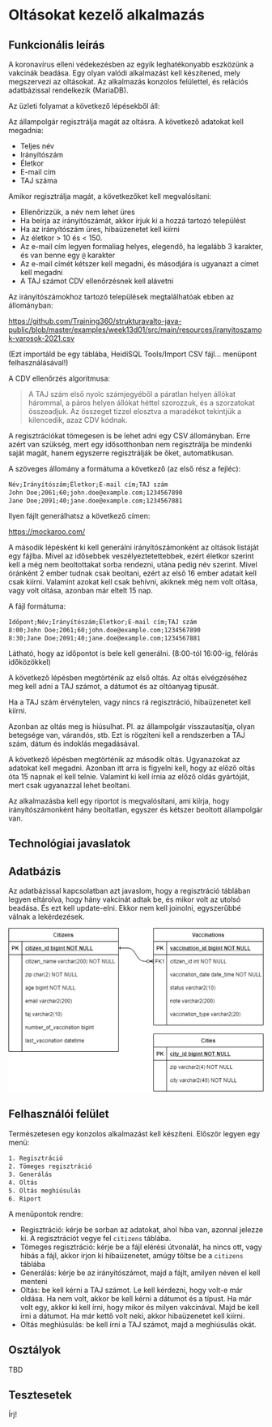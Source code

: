 # Oltásokat kezelő alkalmazás

## Funkcionális leírás

A koronavírus elleni védekezésben az egyik leghatékonyabb eszközünk a vakcinák beadása.
Egy olyan valódi alkalmazást kell készítened, mely megszervezi az oltásokat.
Az alkalmazás konzolos felülettel, és relációs adatbázissal rendelkezik (MariaDB).

Az üzleti folyamat a következő lépésekből áll:

Az állampolgár regisztrálja magát az oltásra. A következő adatokat kell megadnia:

* Teljes név
* Irányítószám
* Életkor
* E-mail cím
* TAJ száma

Amikor regisztrálja magát, a következőket kell megvalósítani:

* Ellenőrizzük, a név nem lehet üres
* Ha beírja az irányítószámát, akkor írjuk ki a hozzá tartozó települést
* Ha az irányítószám üres, hibaüzenetet kell kiírni
* Az életkor > 10 és < 150.
* Az e-mail cím legyen formaliag helyes, elegendő, ha legalább 3 karakter, és van benne egy `@` karakter
* Az e-mail címét kétszer kell megadni, és másodjára is ugyanazt a címet kell megadni
* A TAJ számot CDV ellenőrzésnek kell alávetni

Az irányítószámokhoz tartozó települések megtalálhatóak ebben az állományban:

https://github.com/Training360/strukturavalto-java-public/blob/master/examples/week13d01/src/main/resources/iranyitoszamok-varosok-2021.csv

(Ezt importáld be egy táblába, HeidiSQL Tools/Import CSV fájl... menüpont felhasználásával!)

A CDV ellenőrzés algoritmusa:

> A TAJ szám első nyolc számjegyéből a páratlan helyen állókat hárommal, a páros helyen állókat héttel szorozzuk, és a szorzatokat összeadjuk.
> Az összeget tízzel elosztva a maradékot tekintjük a kilencedik, azaz CDV kódnak.

A regisztrációkat tömegesen is be lehet adni egy CSV állományban. Erre azért van szükség, mert egy idősotthonban nem regisztrálja be
mindenki saját magát, hanem egyszerre regisztrálják be őket, automatikusan.

A szöveges állomány a formátuma a következő (az első rész a fejléc):

```
Név;Irányítószám;Életkor;E-mail cím;TAJ szám
John Doe;2061;60;john.doe@example.com;1234567890
Jane Doe;2091;40;jane.doe@example.com;1234567881
```

Ilyen fájlt generálhatsz a következő címen:

https://mockaroo.com/

A második lépésként ki kell generálni irányítószámonként az oltások
listáját egy fájlba. Mivel az idősebbek veszélyeztetettebbek, ezért
életkor szerint kell a még nem beoltottakat sorba rendezni,
utána pedig név szerint. Mivel óránként 2 ember tudnak csak beoltani,
ezért az első 16 ember adatait kell csak kiírni.
Valamint azokat kell csak behívni, akiknek még nem volt oltása,
vagy volt oltása, azonban már eltelt 15 nap.

A fájl formátuma:

```
Időpont;Név;Irányítószám;Életkor;E-mail cím;TAJ szám
8:00;John Doe;2061;60;john.doe@example.com;1234567890
8:30;Jane Doe;2091;40;jane.doe@example.com;1234567881
```

Látható, hogy az időpontot is bele kell generálni. (8:00-tól 16:00-ig, félórás időközökkel)

A következő lépésben megtörténik az első oltás.
Az oltás elvégzéséhez meg kell adni a TAJ számot, a dátumot és az oltóanyag típusát.

Ha a TAJ szám érvénytelen, vagy nincs rá regisztráció, hibaüzenetet kell kiírni.

Azonban az oltás meg is hiúsulhat. Pl. az állampolgár visszautasítja, olyan betegsége van, várandós, stb. Ezt is rögzíteni kell a rendszerben
a TAJ szám, dátum és indoklás megadásával.

A következő lépésben megtörténik az második oltás.
Ugyanazokat az adatokat kell megadni. Azonban itt arra is figyelni kell, hogy az előző
oltás óta 15 napnak el kell telnie.
Valamint ki kell írnia az előző oldás gyártóját, mert csak ugyanazzal lehet beoltani.

Az alkalmazásba kell egy riportot is megvalósítani, ami kiírja, hogy irányítószámonként
hány beoltatlan, egyszer és kétszer beoltott állampolgár van.

## Technológiai javaslatok

## Adatbázis

Az adatbázissal kapcsolatban azt javaslom, hogy a regisztráció táblában legyen eltárolva, hogy
hány vakcinát adtak be, és mikor volt az utolsó beadása. És ezt kell update-elni. Ekkor
nem kell joinolni, egyszerűbbé válnak a lekérdezések.

![Adatbázis terv](images/vakcina.png)

## Felhasználói felület

Természetesen egy konzolos alkalmazást kell készíteni.
Először legyen egy menü:

```
1. Regisztráció
2. Tömeges regisztráció
3. Generálás
4. Oltás
5. Oltás meghiúsulás
6. Riport
```

A menüpontok rendre:

* Regisztráció: kérje be sorban az adatokat, ahol hiba van, azonnal jelezze ki. A regisztrációt vegye fel `citizens` táblába.
* Tömeges regisztráció: kérje be a fájl elérési útvonalát, ha nincs ott, vagy hibás a fájl, akkor írjon ki hibaüzenetet, amúgy töltse be a `citizens` táblába
* Generálás: kérje be az irányítószámot, majd a fájlt, amilyen néven el kell menteni
* Oltás: be kell kérni a TAJ számot. Le kell kérdezni, hogy volt-e már oldása. Ha nem volt, akkor be kell kérni a dátumot és a típust. Ha már volt egy,
  akkor ki kell írni, hogy mikor és milyen vakcinával. Majd be kell írni a dátumot. Ha már kettő volt neki, akkor hibaüzenetet kell kiírni.
* Oltás meghiúsulás: be kell írni a TAJ számot, majd a meghiúsulás okát.

## Osztályok

TBD

## Tesztesetek

Írj!